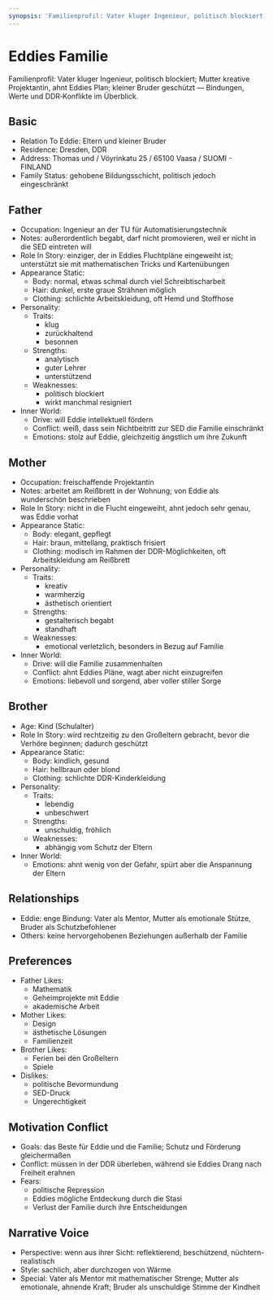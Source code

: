 ```yaml
---
synopsis: 'Familienprofil: Vater kluger Ingenieur, politisch blockiert; Mutter kreative Projektantin, ahnt Eddies Plan; kleiner Bruder geschützt — Bindungen, Werte und DDR‑Konflikte im Überblick.'
---
```


# Eddies Familie

Familienprofil: Vater kluger Ingenieur, politisch blockiert; Mutter kreative Projektantin, ahnt Eddies Plan; kleiner Bruder geschützt — Bindungen, Werte und DDR‑Konflikte im Überblick.

## Basic
- Relation To Eddie: Eltern und kleiner Bruder
- Residence: Dresden, DDR
- Address: Thomas und  / Vöyrinkatu 25 / 65100 Vaasa / SUOMI - FINLAND
- Family Status: gehobene Bildungsschicht, politisch jedoch eingeschränkt

## Father
- Occupation: Ingenieur an der TU für Automatisierungstechnik
- Notes: außerordentlich begabt, darf nicht promovieren, weil er nicht in die SED eintreten will
- Role In Story: einziger, der in Eddies Fluchtpläne eingeweiht ist; unterstützt sie mit mathematischen Tricks und Kartenübungen
- Appearance Static:
  - Body: normal, etwas schmal durch viel Schreibtischarbeit
  - Hair: dunkel, erste graue Strähnen möglich
  - Clothing: schlichte Arbeitskleidung, oft Hemd und Stoffhose
- Personality:
  - Traits:
    - klug
    - zurückhaltend
    - besonnen
  - Strengths:
    - analytisch
    - guter Lehrer
    - unterstützend
  - Weaknesses:
    - politisch blockiert
    - wirkt manchmal resigniert
- Inner World:
  - Drive: will Eddie intellektuell fördern
  - Conflict: weiß, dass sein Nichtbeitritt zur SED die Familie einschränkt
  - Emotions: stolz auf Eddie, gleichzeitig ängstlich um ihre Zukunft

## Mother
- Occupation: freischaffende Projektantin
- Notes: arbeitet am Reißbrett in der Wohnung; von Eddie als wunderschön beschrieben
- Role In Story: nicht in die Flucht eingeweiht, ahnt jedoch sehr genau, was Eddie vorhat
- Appearance Static:
  - Body: elegant, gepflegt
  - Hair: braun, mittellang, praktisch frisiert
  - Clothing: modisch im Rahmen der DDR-Möglichkeiten, oft Arbeitskleidung am Reißbrett
- Personality:
  - Traits:
    - kreativ
    - warmherzig
    - ästhetisch orientiert
  - Strengths:
    - gestalterisch begabt
    - standhaft
  - Weaknesses:
    - emotional verletzlich, besonders in Bezug auf Familie
- Inner World:
  - Drive: will die Familie zusammenhalten
  - Conflict: ahnt Eddies Pläne, wagt aber nicht einzugreifen
  - Emotions: liebevoll und sorgend, aber voller stiller Sorge

## Brother
- Age: Kind (Schulalter)
- Role In Story: wird rechtzeitig zu den Großeltern gebracht, bevor die Verhöre beginnen; dadurch geschützt
- Appearance Static:
  - Body: kindlich, gesund
  - Hair: hellbraun oder blond
  - Clothing: schlichte DDR-Kinderkleidung
- Personality:
  - Traits:
    - lebendig
    - unbeschwert
  - Strengths:
    - unschuldig, fröhlich
  - Weaknesses:
    - abhängig vom Schutz der Eltern
- Inner World:
  - Emotions: ahnt wenig von der Gefahr, spürt aber die Anspannung der Eltern

## Relationships
- Eddie: enge Bindung: Vater als Mentor, Mutter als emotionale Stütze, Bruder als Schutzbefohlener
- Others: keine hervorgehobenen Beziehungen außerhalb der Familie

## Preferences
- Father Likes:
  - Mathematik
  - Geheimprojekte mit Eddie
  - akademische Arbeit
- Mother Likes:
  - Design
  - ästhetische Lösungen
  - Familienzeit
- Brother Likes:
  - Ferien bei den Großeltern
  - Spiele
- Dislikes:
  - politische Bevormundung
  - SED-Druck
  - Ungerechtigkeit

## Motivation Conflict
- Goals: das Beste für Eddie und die Familie; Schutz und Förderung gleichermaßen
- Conflict: müssen in der DDR überleben, während sie Eddies Drang nach Freiheit erahnen
- Fears:
  - politische Repression
  - Eddies mögliche Entdeckung durch die Stasi
  - Verlust der Familie durch ihre Entscheidungen

## Narrative Voice
- Perspective: wenn aus ihrer Sicht: reflektierend, beschützend, nüchtern-realistisch
- Style: sachlich, aber durchzogen von Wärme
- Special: Vater als Mentor mit mathematischer Strenge; Mutter als emotionale, ahnende Kraft; Bruder als unschuldige Stimme der Kindheit
